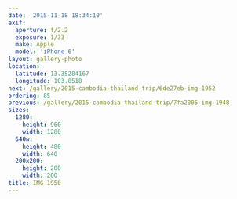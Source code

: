 ```yaml
---
date: '2015-11-18 18:34:10'
exif:
  aperture: f/2.2
  exposure: 1/33
  make: Apple
  model: 'iPhone 6'
layout: gallery-photo
location:
  latitude: 13.35284167
  longitude: 103.8518
next: /gallery/2015-cambodia-thailand-trip/6de27eb-img-1952
ordering: 85
previous: /gallery/2015-cambodia-thailand-trip/7fa2005-img-1948
sizes:
  1280:
    height: 960
    width: 1280
  640w:
    height: 480
    width: 640
  200x200:
    height: 200
    width: 200
title: IMG_1950
---
```

